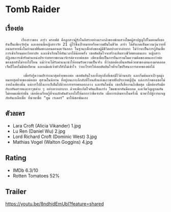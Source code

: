 # Tomb Raider

## เรื่องย่อ
           เรื่องราวของ ลาร่า ครอฟต์ คือลูกสาวผู้รักในอิสระอย่างแรงกล้าของนักแสวงโชคผู้สาปสูญไปในตอนที่เธอยังเป็นเพียงวัยรุ่น และตอนนี้หญิงสาววัย 21 ผู้ไร้ซึ่งเป้าหมายหรือความฝันในชีวิต ลาร่า ได้สังเกตเห็นความวุ่นวายที่ถนนสายหนึ่งในย่านแฟชั่นของลอนดอนตะวันออก ในฐานะเด็กส่งของผู้มีชีวิตอย่างยากลำบาก ไม่ว่าจะเป็นการกู้สินเชื่อ การเข้าเรียนมหาวิทยาลัย และเข้าเรียนให้ทันเวลาได้น้อยครั้ง เธอตัดสินใจจะสร้างเส้นทางชีวิตของตนเอง หญิงสาวปฏิเสธการเข้ารับตำแหน่งประจำสหราชอาณาจักรต่อจากพ่อเธอ เพียงเพื่อเป็นการยืนกรานในความคิดของตนเองว่าพ่อของเธอยังไม่จากไปไหน แม้ว่าจะได้รับคำแนะนำให้ยอมรับความเป็นจริง ที่ว่าเธอต้องยืนหยัดด้วยขาของตนเองมาตลอดเจ็ดปีโดยไม่มีพ่อก็ตาม และแม้แต่เจ้าตัวก็ยังไม่เข้าใจ ว่าอะไรทำให้เธอตัดสินใจที่จะไขปริศนาการตายของพ่อได้

            เพื่อรับรู้ความปรารถนาสุดท้ายของพ่อ เธอตัดสินใจละทิ้งทุกสิ่งที่เธอมีไว้ด้านหลัง และเริ่มค้นหาเป้าจุดมุ่งหมายสุดท้ายของพ่อเธอ สุสานในนิทาน ที่อยู่บนเกาะลึกลับที่ไหนสักแห่งแถวชายฝั่งประเทศญี่ปุ่น แต่ภารกิจของเธอไม่ง่ายถึงเพียงนั้น แค่การไปถึงเกาะก็เต็มไปด้วยการทรยศหลอกลวง และทันใดนั้น เธอก็เสี่ยงจนถึงขีดสุด เมื่อต้องรับมือกับภยันตรายและอาวุธต่าง ๆ อย่างยากลำบาก ด้วยเพียงจิตใจอันแข็งแกร่ง โชคชะตาอันมืดบอด และจิตวิญญาณอันไม่ยอมแพ้เท่านั้น เธอต้องเรียนรู้ที่จะผลักดันตัวเองไปให้มากกว่าขีดจำกัด เมื่อการเดินทางในครั้งนี้ นำพาไปสู่การผจญภัยอันเหลือเชื่อ ที่นำพาชื่อ "ทูม เรเดอร์" มาให้เธอนั่นเอง

## ตัวละคร
- Lara Croft (Alicia Vikander) 1.jpg
- Lu Ren (Daniel Wu) 2.jpg
- Lord Richard Croft (Dominic West) 3.jpg
- Mathias Vogel (Walton Goggins) 4.jpg

## Rating
- IMDb 6.3/10
- Rotten Tomatoes 52%

## Trailer
https://youtu.be/8ndhidEmUbI?feature=shared